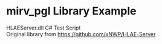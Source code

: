 # mirv_pgl Library Example
 HLAEServer.dll C# Test Script  
 Original library from https://github.com/xNWP/HLAE-Server
